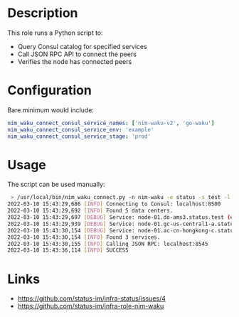 # Description

This role runs a Python script to:

* Query Consul catalog for specified services
* Call JSON RPC API to connect the peers
* Verifies the node has connected peers

# Configuration

Bare minimum would include:
```yaml
nim_waku_connect_consul_service_names: ['nim-waku-v2', 'go-waku']
nim_waku_connect_consul_service_env: 'example'
nim_waku_connect_consul_service_stage: 'prod'
```

# Usage

The script can be used manually:
```sh
 > /usr/local/bin/nim_waku_connect.py -n nim-waku -e status -s test -l debug
2022-03-10 15:43:29,686 [INFO] Connecting to Consul: localhost:8500
2022-03-10 15:43:29,692 [INFO] Found 5 data centers.
2022-03-10 15:43:29,697 [DEBUG] Service: node-01.do-ams3.status.test (env:status,stage:test,nim,waku,libp2p)
2022-03-10 15:43:29,939 [DEBUG] Service: node-01.gc-us-central1-a.status.test (env:status,stage:test,nim,waku,libp2p)
2022-03-10 15:43:30,154 [DEBUG] Service: node-01.ac-cn-hongkong-c.status.test (env:status,stage:test,nim,waku,libp2p)
2022-03-10 15:43:30,154 [INFO] Found 3 services.
2022-03-10 15:43:30,155 [INFO] Calling JSON RPC: localhost:8545
2022-03-10 15:43:36,114 [INFO] SUCCESS
```

# Links

* https://github.com/status-im/infra-status/issues/4
* https://github.com/status-im/infra-role-nim-waku
